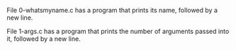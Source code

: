 File 0-whatsmyname.c has a program that prints its name, followed by a new line.

File 1-args.c has a program that prints the number of arguments passed into it, followed by a new line.


